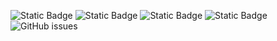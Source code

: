 ![Static Badge](https://img.shields.io/badge/blacklists-60-000000) ![Static Badge](https://img.shields.io/badge/blacklisted-2983108-cc0000) ![Static Badge](https://img.shields.io/badge/whitelisted-2242-00CC00) ![Static Badge](https://img.shields.io/badge/streaming_blacklist-28106-000000) ![GitHub issues](https://img.shields.io/github/issues/fabriziosalmi/blacklists)
